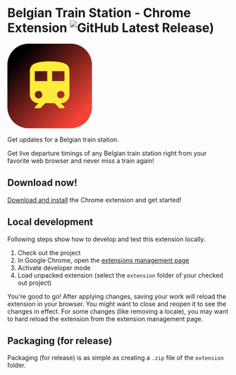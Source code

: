# Belgian Train Station - Chrome Extension ![GitHub Latest Release)](https://img.shields.io/github/v/release/Thibstars/belgian-train-station-chrome?logo=github)

![icon.png](extension%2Ficon.png)

Get updates for a Belgian train station.

Get live departure timings of any Belgian train station right from your favorite web browser and never miss a train again!

## Download now! ##

[Download and install](https://chromewebstore.google.com/detail/belgian-train-station/hfjkmapblgmghkoioflabhnilkgokoda?hl=nl&utm_source=ext_sidebar) the Chrome extension and get started!

## Local development ##

Following steps show how to develop and test this extension locally.

1. Check out the project
2. In Google Chrome, open the [extensions management page](chrome://extensions/)
3. Activate developer mode
4. Load unpacked extension (select the `extension` folder of your checked out project)

You're good to go! After applying changes, saving your work will reload the extension in your browser.
You might want to close and reopen it to see the changes in effect.
For some changes (like removing a locale), you may want to hard reload the extension from the extension management page.

## Packaging (for release) ##
Packaging (for release) is as simple as creating a `.zip` file of the `extension` folder.